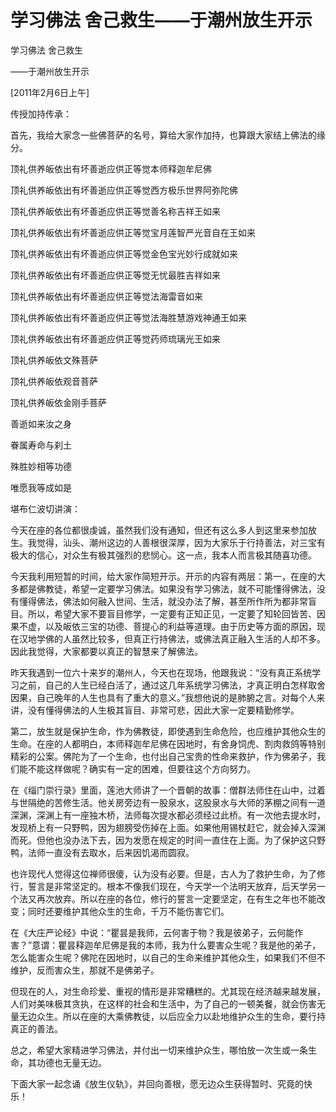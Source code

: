 # 学习佛法 舍己救生——于潮州放生开示

学习佛法 舍己救生

——于潮州放生开示

\[2011年2月6日上午\]

传授加持传承：

首先，我给大家念一些佛菩萨的名号，算给大家作加持，也算跟大家结上佛法的缘分。

顶礼供养皈依出有坏善逝应供正等觉本师释迦牟尼佛

顶礼供养皈依出有坏善逝应供正等觉西方极乐世界阿弥陀佛

顶礼供养皈依出有坏善逝应供正等觉善名称吉祥王如来

顶礼供养皈依出有坏善逝应供正等觉宝月莲智严光音自在王如来

顶礼供养皈依出有坏善逝应供正等觉金色宝光妙行成就如来

顶礼供养皈依出有坏善逝应供正等觉无忧最胜吉祥如来

顶礼供养皈依出有坏善逝应供正等觉法海雷音如来

顶礼供养皈依出有坏善逝应供正等觉法海胜慧游戏神通王如来

顶礼供养皈依出有坏善逝应供正等觉药师琉璃光王如来

顶礼供养皈依文殊菩萨

顶礼供养皈依观音菩萨

顶礼供养皈依金刚手菩萨

善逝如来汝之身

眷属寿命与刹土

殊胜妙相等功德

唯愿我等成如是

堪布仁波切讲演：

今天在座的各位都很虔诚，虽然我们没有通知，但还有这么多人到这里来参加放生。我觉得，汕头、潮州这边的人善根很深厚，因为大家乐于行持善法，对三宝有极大的信心，对众生有极其强烈的悲悯心。这一点，我本人而言极其随喜功德。

今天我利用短暂的时间，给大家作简短开示。开示的内容有两层：第一，在座的大多都是佛教徒，希望一定要学习佛法。如果没有学习佛法，就不可能懂得佛法，没有懂得佛法，佛法如何融入世间、生活，就没办法了解，甚至所作所为都非常盲目。所以，希望大家不要盲目修学，一定要有正知正见，一定要了知轮回皆苦、因果不虚，以及皈依三宝的功德、菩提心的利益等道理。由于历史等方面的原因，现在汉地学佛的人虽然比较多，但真正行持佛法，或佛法真正融入生活的人却不多。因此我觉得，大家都要以真正的智慧来了解佛法。

昨天我遇到一位六十来岁的潮州人，今天也在现场，他跟我说：“没有真正系统学习之前，自己的人生已经白活了，通过这几年系统学习佛法，才真正明白怎样取舍因果，自己晚年的人生也具有了重大的意义。”我想他说的是肺腑之言。对每个人来讲，没有懂得佛法的人生极其盲目、非常可悲，因此大家一定要精勤修学。

第二，放生就是保护生命，作为佛教徒，即使遇到生命危险，也应维护其他众生的生命。在座的人都明白，本师释迦牟尼佛在因地时，有舍身饲虎、割肉救鸽等特别精彩的公案。佛陀为了一个生命，也付出自己宝贵的性命来救护，作为佛弟子，我们能不能这样做呢？确实有一定的困难，但要往这个方向努力。

在《缁门崇行录》里面，莲池大师讲了一个晋朝的故事：僧群法师住在山中，过着与世隔绝的苦修生活。他关房旁边有一股泉水，这股泉水与大师的茅棚之间有一道深渊，深渊上有一座独木桥，法师每次提水都必须经过此桥。有一次他去提水时，发现桥上有一只野鸭，因为翅膀受伤掉在上面。如果他用锡杖赶它，就会掉入深渊而死。但他也没办法下去，因为发愿在规定的时间一直住在上面。为了保护这只野鸭，法师一直没有去取水，后来因饥渴而圆寂。

也许现代人觉得这位禅师很傻，认为没有必要。但是，古人为了救护生命，为了修行，誓言是非常坚定的。根本不像我们现在，今天学一个法明天放弃，后天学另一个法又再次放弃。所以在座的各位，修行的誓言一定要坚定，在有生之年也不能改变；同时还要维护其他众生的生命，千万不能伤害它们。

在《大庄严论经》中说：“瞿昙是我师，云何害于物？我是彼弟子，云何能作害？”意谓：瞿昙释迦牟尼佛是我的本师，我为什么要害众生呢？我是他的弟子，怎么能害众生呢？佛陀在因地时，以自己的生命来维护其他众生，如果我们不但不维护，反而害众生，那就不是佛弟子。

但现在的人，对生命珍爱、重视的情形是非常糟糕的。尤其现在经济越来越发展，人们对美味极其贪执，在这样的社会和生活中，为了自己的一顿美餐，就会伤害无量无边众生。所以在座的大乘佛教徒，以后应全力以赴地维护众生的生命，要行持真正的善法。

总之，希望大家精进学习佛法，并付出一切来维护众生，哪怕放一次生或一条生命，其功德也无量无边。

下面大家一起念诵《放生仪轨》，并回向善根，愿无边众生获得暂时、究竟的快乐！

